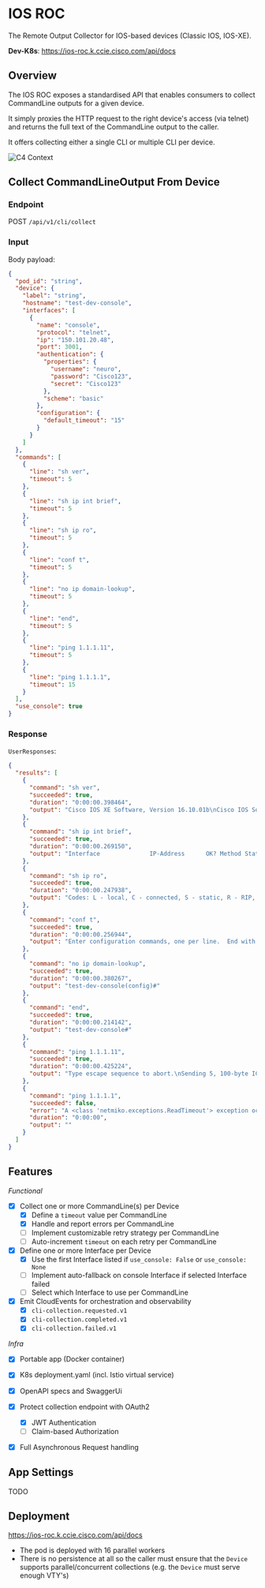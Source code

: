 # IOS ROC

The Remote Output Collector for IOS-based devices (Classic IOS, IOS-XE).

**Dev-K8s**: https://ios-roc.k.ccie.cisco.com/api/docs

## Overview

The IOS ROC exposes a standardised API that enables consumers to collect CommandLine outputs for a given device.

It simply proxies the HTTP request to the right device's access (via telnet) and returns the full text of the CommandLine output to the caller.

It offers collecting either a single CLI or multiple CLI per device.

![C4 Context](docs/c4-context.png)

## Collect CommandLineOutput From Device

### Endpoint

POST `/api/v1/cli/collect`

### Input

Body payload:

```json
{
  "pod_id": "string",
  "device": {
    "label": "string",
    "hostname": "test-dev-console",
    "interfaces": [
      {
        "name": "console",
        "protocol": "telnet",
        "ip": "150.101.20.48",
        "port": 3001,
        "authentication": {
          "properties": {
            "username": "neuro",
            "password": "Cisco123",
            "secret": "Cisco123"
          },
          "scheme": "basic"
        },
        "configuration": {
          "default_timeout": "15"
        }
      }
    ]
  },
  "commands": [
    {
      "line": "sh ver",
      "timeout": 5
    },
    {
      "line": "sh ip int brief",
      "timeout": 5
    },
    {
      "line": "sh ip ro",
      "timeout": 5
    },
    {
      "line": "conf t",
      "timeout": 5
    },
    {
      "line": "no ip domain-lookup",
      "timeout": 5
    },
    {
      "line": "end",
      "timeout": 5
    },
    {
      "line": "ping 1.1.1.11",
      "timeout": 5
    },
    {
      "line": "ping 1.1.1.1",
      "timeout": 15
    }
  ],
  "use_console": true
}
```

### Response

`UserResponses`:

```json
{
  "results": [
    {
      "command": "sh ver",
      "succeeded": true,
      "duration": "0:00:00.398464",
      "output": "Cisco IOS XE Software, Version 16.10.01b\nCisco IOS Software [Gibraltar], Virtual XE Software (X86_64_LINUX_IOSD-UNIVERSALK9-M), Version 16.10.1b, RELEASE SOFTWARE (fc1)\nTechnical Support: http://www.cisco.com/techsupport\nCopyright (c) 1986-2018 by Cisco Systems, Inc.\nCompiled Wed 12-Dec-18 02:52 by mcpre\n\n\nCisco IOS-XE software, Copyright (c) 2005-2018 by cisco Systems, Inc.\nAll rights reserved.  Certain components of Cisco IOS-XE software are\nlicensed under the GNU General Public License (\"GPL\") Version 2.0.  The\nsoftware code licensed under GPL Version 2.0 is free software that comes\nwith ABSOLUTELY NO WARRANTY.  You can redistribute and/or modify such\nGPL code under the terms of GPL Version 2.0.  For more details, see the\ndocumentation or \"License Notice\" file accompanying the IOS-XE software,\nor the applicable URL provided on the flyer accompanying the IOS-XE\nsoftware.\n\n\nROM: IOS-XE ROMMON\n\ntest-dev-console uptime is 3 weeks, 6 days, 16 hours, 53 minutes\nUptime for this control processor is 3 weeks, 6 days, 16 hours, 54 minutes\nSystem returned to ROM by reload\nSystem image file is \"bootflash:packages.conf\"\nLast reload reason: Critical process linux_iosd_image fault on rp_0_0 (rc=134)\n\n\n\nThis product contains cryptographic features and is subject to United\nStates and local country laws governing import, export, transfer and\nuse. Delivery of Cisco cryptographic products does not imply\nthird-party authority to import, export, distribute or use encryption.\nImporters, exporters, distributors and users are responsible for\ncompliance with U.S. and local country laws. By using this product you\nagree to comply with applicable laws and regulations. If you are unable\nto comply with U.S. and local laws, return this product immediately.\n\nA summary of U.S. laws governing Cisco cryptographic products may be found at:\nhttp://www.cisco.com/wwl/export/crypto/tool/stqrg.html\n\nIf you require further assistance please contact us by sending email to\nexport@cisco.com.\n\nLicense Level: ax\nLicense Type: N/A(Smart License Enabled)\nNext reload license Level: ax\n\n\nSmart Licensing Status: UNREGISTERED/No Licenses in Use\n\ncisco CSR1000V (VXE) processor (revision VXE) with 2170974K/3075K bytes of memory.\nProcessor board ID 9JOHBOLHIGA\n3 Gigabit Ethernet interfaces\n32768K bytes of non-volatile configuration memory.\n3984372K bytes of physical memory.\n7774207K bytes of virtual hard disk at bootflash:.\n0K bytes of WebUI ODM Files at webui:.\n\nConfiguration register is 0x2102\n\nte"
    },
    {
      "command": "sh ip int brief",
      "succeeded": true,
      "duration": "0:00:00.269150",
      "output": "Interface              IP-Address      OK? Method Status                Protocol\nGigabitEthernet1       150.101.20.48   YES NVRAM  up                    up      \nGigabitEthernet2       192.168.51.100  YES NVRAM  up                    up      \nGigabitEthernet3       unassigned      YES NVRAM  administratively down down    \nLoopback0              1.1.1.11        YES NVRAM  up                    up      \ntest-dev-console#"
    },
    {
      "command": "sh ip ro",
      "succeeded": true,
      "duration": "0:00:00.247938",
      "output": "Codes: L - local, C - connected, S - static, R - RIP, M - mobile, B - BGP\n       D - EIGRP, EX - EIGRP external, O - OSPF, IA - OSPF inter area \n       N1 - OSPF NSSA external type 1, N2 - OSPF NSSA external type 2\n       E1 - OSPF external type 1, E2 - OSPF external type 2, m - OMP\n       n - NAT, Ni - NAT inside, No - NAT outside, Nd - NAT DIA\n       i - IS-IS, su - IS-IS summary, L1 - IS-IS level-1, L2 - IS-IS level-2\n       ia - IS-IS inter area, * - candidate default, U - per-user static route\n       H - NHRP, G - NHRP registered, g - NHRP registration summary\n       o - ODR, P - periodic downloaded static route, l - LISP\n       a - application route\n       + - replicated route, % - next hop override, p - overrides from PfR\n\nGateway of last resort is 150.101.20.254 to network 0.0.0.0\n\nS*    0.0.0.0/0 [1/0] via 150.101.20.254\n      1.0.0.0/32 is subnetted, 1 subnets\nC        1.1.1.11 is directly connected, Loopback0\n      150.101.0.0/16 is variably subnetted, 2 subnets, 2 masks\nC        150.101.20.0/24 is directly connected, GigabitEthernet1\nL        150.101.20.48/32 is directly connected, GigabitEthernet1\n      192.168.51.0/24 is variably subnetted, 2 subnets, 2 masks\nC        192.168.51.0/24 is directly connected, GigabitEthernet2\nL        192.168.51.100/32 is directly connected, GigabitEthernet2\ntest-dev-console#"
    },
    {
      "command": "conf t",
      "succeeded": true,
      "duration": "0:00:00.256944",
      "output": "Enter configuration commands, one per line.  End with CNTL/Z.\ntest-dev-console(config)#"
    },
    {
      "command": "no ip domain-lookup",
      "succeeded": true,
      "duration": "0:00:00.380267",
      "output": "test-dev-console(config)#"
    },
    {
      "command": "end",
      "succeeded": true,
      "duration": "0:00:00.214142",
      "output": "test-dev-console#"
    },
    {
      "command": "ping 1.1.1.11",
      "succeeded": true,
      "duration": "0:00:00.425224",
      "output": "Type escape sequence to abort.\nSending 5, 100-byte ICMP Echos to 1.1.1.11, timeout is 2 seconds:\n!!!!!\nSuccess rate is 100 percent (5/5), round-trip min/avg/max = 1/1/1 ms\ntest-dev-console#"
    },
    {
      "command": "ping 1.1.1.1",
      "succeeded": false,
      "error": "A <class 'netmiko.exceptions.ReadTimeout'> exception occurred when collecting 'ping 1.1.1.1' from device test-dev-console: \nPattern not detected: 'test-dev-console' in output.\n\nThings you might try to fix this:\n1. Explicitly set your pattern using the expect_string argument.\n2. Increase the read_timeout to a larger value.\n\nYou can also look at the Netmiko session_log or debug log for more information.\n\n",
      "duration": "0:00:00",
      "output": ""
    }
  ]
}

```

## Features

*Functional*

- [x] Collect one or more CommandLine(s) per Device
  - [x] Define a `timeout` value per CommandLine
  - [x] Handle and report errors per CommandLine
  - [ ] Implement customizable retry strategy per CommandLine
  - [ ] Auto-increment `timeout` on each retry per CommandLine
- [x] Define one or more Interface per Device
  - [x] Use the first Interface listed if `use_console: False` or `use_console: None`
  - [ ] Implement auto-fallback on console Interface if selected Interface failed
  - [ ] Select which Interface to use per CommandLine
- [x] Emit CloudEvents for orchestration and observability
  - [x] `cli-collection.requested.v1`
  - [x] `cli-collection.completed.v1`
  - [x] `cli-collection.failed.v1`

*Infra*

- [x] Portable app (Docker container)
- [x] K8s deployment.yaml (incl. Istio virtual service)
- [x] OpenAPI specs and SwaggerUi
- [x] Protect collection endpoint with OAuth2
  - [x] JWT Authentication
  - [ ] Claim-based Authorization
- [x] Full Asynchronous Request handling


## App Settings

TODO

## Deployment

https://ios-roc.k.ccie.cisco.com/api/docs

- The pod is deployed with 16 parallel workers
- There is no persistence at all so the caller must ensure that the `Device` supports parallel/concurrent collections (e.g. the `Device` must serve enough VTY's)
